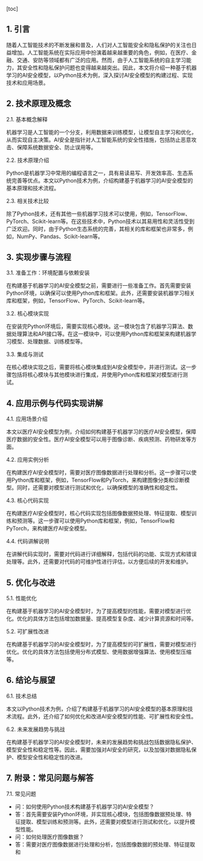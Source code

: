 
[toc]                    
                
                
## 1. 引言

随着人工智能技术的不断发展和普及，人们对人工智能安全和隐私保护的关注也日益增加。人工智能系统在实际应用中扮演着越来越重要的角色，例如，在医疗、金融、交通、安防等领域都有广泛的应用。然而，由于人工智能系统的自主学习能力，其安全性和隐私保护问题也变得越来越突出。因此，本文将介绍一种基于机器学习的AI安全模型，以Python技术为例，深入探讨AI安全模型的构建过程、实现技术和应用场景。

## 2. 技术原理及概念

2.1. 基本概念解释

机器学习是人工智能的一个分支，利用数据来训练模型，让模型自主学习和优化，从而实现自主决策。AI安全是指针对人工智能系统的安全性措施，包括防止恶意攻击、保障系统数据安全、防止误用等。

2.2. 技术原理介绍

Python是机器学习中常用的编程语言之一，具有易读易写、开发效率高、生态系统完善等优点。本文以Python技术为例，介绍构建基于机器学习的AI安全模型的基本原理和技术流程。

2.3. 相关技术比较

除了Python技术，还有其他一些机器学习技术可以使用，例如，TensorFlow、PyTorch、Scikit-learn等。在这些技术中，Python技术以其易用性和灵活性受到广泛欢迎。同时，由于Python生态系统的完善，其相关的库和框架也非常多，例如，NumPy、Pandas、Scikit-learn等。

## 3. 实现步骤与流程

3.1. 准备工作：环境配置与依赖安装

在构建基于机器学习的AI安全模型之前，需要进行一些准备工作。首先需要安装Python环境，以确保可以使用Python库和框架。此外，还需要安装机器学习相关库和框架，例如，TensorFlow、PyTorch、Scikit-learn等。

3.2. 核心模块实现

在安装完Python环境后，需要实现核心模块。这一模块包含了机器学习算法、数据处理算法和API接口等。在这一模块中，可以使用Python库和框架来构建机器学习模型、处理数据、训练模型等。

3.3. 集成与测试

在核心模块实现之后，需要将核心模块集成到AI安全模型中，并进行测试。这一步骤包括将核心模块与其他模块进行集成，并使用Python库和框架对模型进行测试。

## 4. 应用示例与代码实现讲解

4.1. 应用场景介绍

本文以医疗AI安全模型为例，介绍如何构建基于机器学习的医疗AI安全模型，保障医疗数据的安全性。医疗AI安全模型可以用于图像诊断、疾病预测、药物研发等方面。

4.2. 应用实例分析

在构建医疗AI安全模型时，需要对医疗图像数据进行处理和分析。这一步骤可以使用Python库和框架，例如，TensorFlow和PyTorch，来构建图像分类和诊断模型。同时，还需要对模型进行测试和优化，以确保模型的准确性和稳定性。

4.3. 核心代码实现

在构建医疗AI安全模型时，核心代码实现包括图像数据预处理、特征提取、模型训练和预测等。这一步骤可以使用Python库和框架，例如，TensorFlow和PyTorch，来构建医疗AI安全模型。

4.4. 代码讲解说明

在讲解代码实现时，需要对代码进行详细解释，包括代码的功能、实现方式和错误处理等。此外，还需要对代码的可维护性进行评估，以方便后续的开发和维护。

## 5. 优化与改进

5.1. 性能优化

在构建基于机器学习的AI安全模型时，为了提高模型的性能，需要对模型进行优化。优化的具体方法包括增加数据量、提高模型复杂度、减少计算资源和时间等。

5.2. 可扩展性改进

在构建基于机器学习的AI安全模型时，为了提高模型的可扩展性，需要对模型进行优化。优化的具体方法包括使用分布式模型、使用数据增强算法、使用模型压缩等。

## 6. 结论与展望

6.1. 技术总结

本文以Python技术为例，介绍了构建基于机器学习的AI安全模型的基本原理和技术流程。此外，还介绍了如何优化和改进AI安全模型的性能、可扩展性和安全性。

6.2. 未来发展趋势与挑战

在构建基于机器学习的AI安全模型时，未来的发展趋势和挑战包括数据隐私保护、模型安全性和稳定性等。因此，需要加强对AI安全的研究，以及加强对数据隐私保护、模型安全性和稳定性的改进。

## 7. 附录：常见问题与解答

7.1. 常见问题

* 问：如何使用Python技术构建基于机器学习的AI安全模型？
* 答：首先需要安装Python环境，并实现核心模块，包括图像数据预处理、特征提取、模型训练和预测等。此外，还需要对模型进行测试和优化，以提升模型性能。
* 问：如何处理医疗图像数据？
* 答：需要对医疗图像数据进行处理和分析，包括图像数据的预处理、特征提取和

